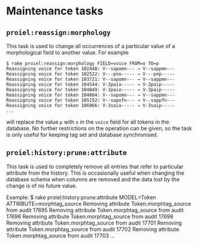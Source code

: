 Maintenance tasks
=================

`proiel:reassign:morphology`
----------------------------

This task is used to change all occurrences of a particular value of a morphological
field to another value. For example

    $ rake proiel:reassign:morphology FIELD=voice FROM=o TO=p
    Reassigning voice for token 102448: V--sapomn--- → V--sappmn---
    Reassigning voice for token 102522: V---pno----- → V---pnp-----
    Reassigning voice for token 103721: V--sapomn--- → V--sappmn---
    Reassigning voice for token 104544: V-3paio----- → V-3paip-----
    Reassigning voice for token 104849: V-3paio----- → V-3paip-----
    Reassigning voice for token 104884: V--sapomn--- → V--sappmn---
    Reassigning voice for token 105152: V--sapofn--- → V--sappfn---
    Reassigning voice for token 106066: V-3saio----- → V-3saip-----
    ...

will replace the value `p` with `o` in the `voice` field for all tokens in the database.
No further restrictions on the operation can be given, so the task is only useful for
keeping tag set and database synchronised.

`proiel:history:prune:attribute`
--------------------------------

This task is used to completely remove all entries that refer to particular
attribute from the history. This is occasionally useful when changing the database
schema when columns are removed and the data lost by the change is of no future value.

Example:
    $ rake proiel:history:prune:attribute MODEL=Token ATTRIBUTE=morphtag_source
    Removing attribute Token.morphtag_source from audit 17695
    Removing attribute Token.morphtag_source from audit 17696
    Removing attribute Token.morphtag_source from audit 17698
    Removing attribute Token.morphtag_source from audit 17701
    Removing attribute Token.morphtag_source from audit 17702
    Removing attribute Token.morphtag_source from audit 17703
    ...
